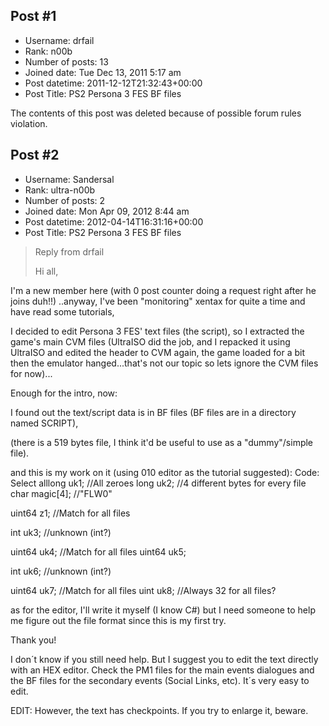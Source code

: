 ## Post #1
- Username: drfail
- Rank: n00b
- Number of posts: 13
- Joined date: Tue Dec 13, 2011 5:17 am
- Post datetime: 2011-12-12T21:32:43+00:00
- Post Title: PS2 Persona 3 FES BF files

The contents of this post was deleted because of possible forum rules violation.
## Post #2
- Username: Sandersal
- Rank: ultra-n00b
- Number of posts: 2
- Joined date: Mon Apr 09, 2012 8:44 am
- Post datetime: 2012-04-14T16:31:16+00:00
- Post Title: PS2 Persona 3 FES BF files

> Reply from drfail
>
> Hi all,

I'm a new member here (with 0 post counter doing a request right after he joins duh!!) ..anyway,
I've been "monitoring" xentax for quite a time and have read some tutorials,

I decided to edit Persona 3 FES' text files (the script), so I extracted the game's main CVM files (UltraISO did the job, and I repacked it using UltraISO and edited the header to CVM again, the game loaded for a bit then the emulator hanged...that's not our topic so lets ignore the CVM files for now)...

Enough for the intro, now:

I found out the text/script data is in BF files (BF files are in a directory named SCRIPT),



(there is a 519 bytes file, I think it'd be useful to use as a "dummy"/simple file).

and this is my work on it (using 010 editor as the tutorial suggested):
Code: Select alllong uk1; //All zeroes
long uk2; //4 different bytes for every file
char magic[4]; //"FLW0"

uint64 z1; //Match for all files

int uk3; //unknown (int?)

uint64 uk4; //Match for all files
uint64 uk5;

int uk6; //unknown (int?)

uint64 uk7; //Match for all files
uint uk8; //Always 32 for all files?

as for the editor, I'll write it myself (I know C#) but I need someone to help me figure out the file format since this is my first try.

Thank you!

I don´t know if you still need help. But I suggest you to edit the text directly with an HEX editor. Check the PM1 files for the main events dialogues and the BF files for the secondary events (Social Links, etc). It´s very easy to edit.

EDIT: However, the text has checkpoints. If you try to enlarge it, beware.
